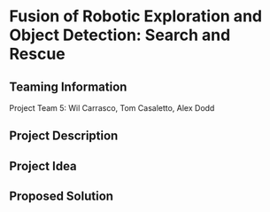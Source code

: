 # Fusion of Robotic Exploration and Object Detection: Search and Rescue

## Teaming Information
Project Team 5: Wil Carrasco, Tom Casaletto, Alex Dodd

## Project Description

## Project Idea

## Proposed Solution
